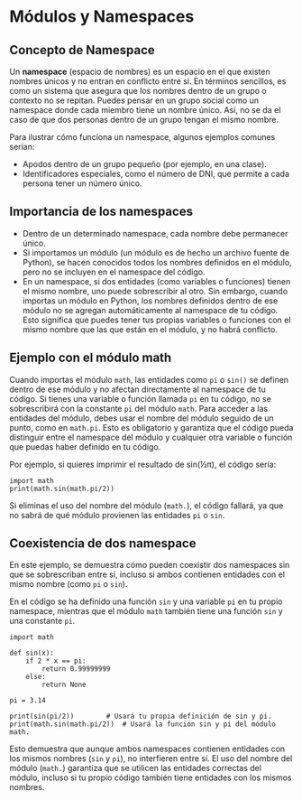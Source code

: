 # Módulos y Namespaces

## Concepto de Namespace

Un **namespace** (espacio de nombres) es un espacio en el que existen nombres únicos y no entran en conflicto entre sí. En términos sencillos, es como un sistema que asegura que los nombres dentro de un grupo o contexto no se repitan. Puedes pensar en un grupo social como un namespace donde cada miembro tiene un nombre único. Así, no se da el caso de que dos personas dentro de un grupo tengan el mismo nombre.

Para ilustrar cómo funciona un namespace, algunos ejemplos comunes serían:

* Apodos dentro de un grupo pequeño (por ejemplo, en una clase).
* Identificadores especiales, como el número de DNI, que permite a cada persona tener un número único.

## Importancia de los namespaces

* Dentro de un determinado namespace, cada nombre debe permanecer único.  
* Si importamos un módulo (un módulo es de hecho un archivo fuente de Python), se hacen conocidos todos los nombres definidos en el módulo, pero no se incluyen en el namespace del código.
* En un namespace, si dos entidades (como variables o funciones) tienen el mismo nombre, uno puede sobrescribir al otro. Sin embargo, cuando importas un módulo en Python, los nombres definidos dentro de ese módulo no se agregan automáticamente al namespace de tu código. Esto significa que puedes tener tus propias variables o funciones con el mismo nombre que las que están en el módulo, y no habrá conflicto.

## Ejemplo con el módulo math

Cuando importas el módulo `math`, las entidades como `pi` o `sin()` se definen dentro de ese módulo y no afectan directamente al namespace de tu código. Si tienes una variable o función llamada `pi` en tu código, no se sobrescribirá con la constante `pi` del módulo `math`. Para acceder a las entidades del módulo, debes usar el nombre del módulo seguido de un punto, como en `math.pi`. Esto es obligatorio y garantiza que el código pueda distinguir entre el namespace del módulo y cualquier otra variable o función que puedas haber definido en tu código.

Por ejemplo, si quieres imprimir el resultado de sin(½π), el código sería:

```
import math
print(math.sin(math.pi/2))
```

Si eliminas el uso del nombre del módulo (`math.`), el código fallará, ya que no sabrá de qué módulo provienen las entidades `pi` o `sin`.

## Coexistencia de dos namespace

En este ejemplo, se demuestra cómo pueden coexistir dos namespaces sin que se sobrescriban entre sí, incluso si ambos contienen entidades con el mismo nombre (como `pi` o `sin`).

En el código se ha definido una función `sin` y una variable `pi` en tu propio namespace, mientras que el módulo `math` también tiene una función `sin` y una constante `pi`.


```
import math

def sin(x):
    if 2 * x == pi:
        return 0.99999999
    else:
        return None

pi = 3.14

print(sin(pi/2))        # Usará tu propia definición de sin y pi.
print(math.sin(math.pi/2))  # Usará la función sin y pi del módulo math.
```

Esto demuestra que aunque ambos namespaces contienen entidades con los mismos nombres (`sin` y `pi`), no interfieren entre sí. El uso del nombre del módulo (`math.`) garantiza que se utilicen las entidades correctas del módulo, incluso si tu propio código también tiene entidades con los mismos nombres.
